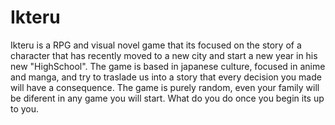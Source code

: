 # Ikteru

Ikteru is a RPG and visual novel game that its focused on the story of a character that has recently moved to a new city and start a new year in his new "HighSchool". The game is based in japanese culture, focused in anime and manga, and try to traslade us into a story that every decision you made will have a consequence. The game is purely random, even your family will be diferent in any game you will start. What do you do once you begin its up to you.

